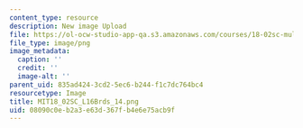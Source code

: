 ```yaml
---
content_type: resource
description: New image Upload
file: https://ol-ocw-studio-app-qa.s3.amazonaws.com/courses/18-02sc-multivariable-calculus-fall-2010/08090c0eb2a3e63d367fb4e6e75acb9f_MIT18_02SC_L16Brds_14.png
file_type: image/png
image_metadata:
  caption: ''
  credit: ''
  image-alt: ''
parent_uid: 835ad424-3cd2-5ec6-b244-f1c7dc764bc4
resourcetype: Image
title: MIT18_02SC_L16Brds_14.png
uid: 08090c0e-b2a3-e63d-367f-b4e6e75acb9f
---
```

